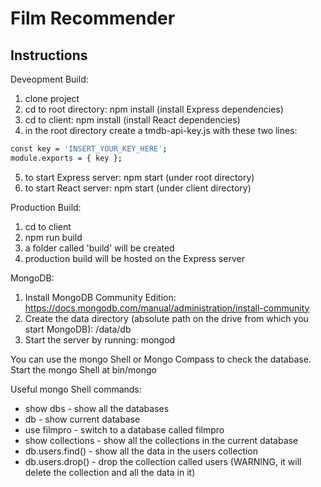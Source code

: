 # Film Recommender

## Instructions

Deveopment Build:

1. clone project
2. cd to root directory: npm install (install Express dependencies)
3. cd to client: npm install (install React dependencies)
4. in the root directory create a tmdb-api-key.js with these two lines: 
```bash
const key = 'INSERT_YOUR_KEY_HERE';
module.exports = { key };
```
5. to start Express server: npm start (under root directory)
6. to start React server: npm start (under client directory)

Production Build:
1. cd to client
2. npm run build
3. a folder called 'build' will be created
4. production build will be hosted on the Express server

MongoDB:
1. Install MongoDB Community Edition: https://docs.mongodb.com/manual/administration/install-community
2. Create the data directory (absolute path on the drive from which you start MongoDB): /data/db
3. Start the server by running: mongod

You can use the mongo Shell or Mongo Compass to check the database.
Start the mongo Shell at bin/mongo

Useful mongo Shell commands:

* show dbs - show all the databases
* db - show current database
* use filmpro - switch to a database called filmpro
* show collections - show all the collections in the current database
* db.users.find() - show all the data in the users collection
* db.users.drop() - drop the collection called users (WARNING, it will delete the collection and all the data in it)
